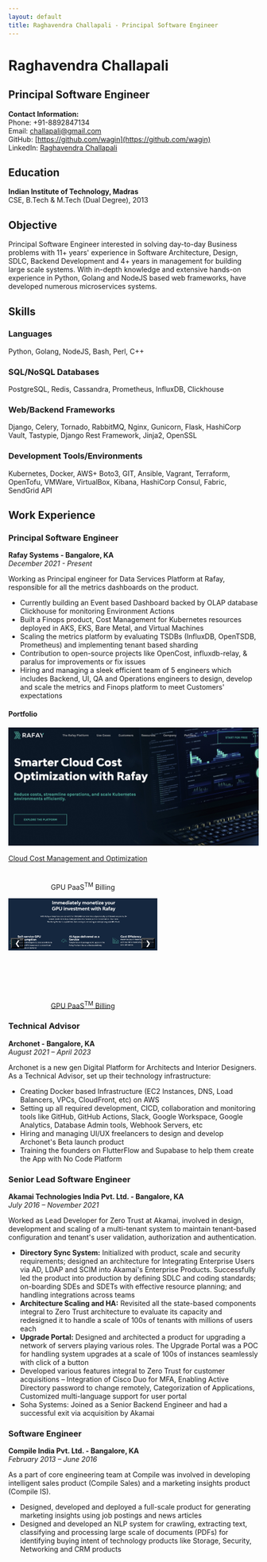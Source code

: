 ```yaml
---
layout: default
title: Raghavendra Challapali - Principal Software Engineer
---
```


# Raghavendra Challapali
## Principal Software Engineer

**Contact Information:**  
Phone: +91-8892847134  
Email: challapali@gmail.com  
GitHub: [https://github.com/wagin](https://github.com/wagin)  
LinkedIn: [Raghavendra Challapali](https://www.linkedin.com/in/raghavendra-challapali)

## Education
**Indian Institute of Technology, Madras**  
CSE, B.Tech & M.Tech (Dual Degree), 2013

## Objective
Principal Software Engineer interested in solving day-to-day Business problems with 11+ years' experience in Software Architecture, Design, SDLC, Backend Development and 4+ years in management for building large scale systems. With in-depth knowledge and extensive hands-on experience in Python, Golang and NodeJS based web frameworks, have developed numerous microservices systems.

## Skills

### Languages
Python, Golang, NodeJS, Bash, Perl, C++

### SQL/NoSQL Databases
PostgreSQL, Redis, Cassandra, Prometheus, InfluxDB, Clickhouse

### Web/Backend Frameworks
Django, Celery, Tornado, RabbitMQ, Nginx, Gunicorn, Flask, HashiCorp Vault, Tastypie, Django Rest Framework, Jinja2, OpenSSL

### Development Tools/Environments
Kubernetes, Docker, AWS+ Boto3, GIT, Ansible, Vagrant, Terraform, OpenTofu, VMWare, VirtualBox, Kibana, HashiCorp Consul, Fabric, SendGrid API

## Work Experience

### Principal Software Engineer
**Rafay Systems - Bangalore, KA**  
*December 2021 - Present*

Working as Principal engineer for Data Services Platform at Rafay, responsible for all the metrics dashboards on the product.

- Currently building an Event based Dashboard backed by OLAP database Clickhouse for monitoring Environment Actions
- Built a Finops product, Cost Management for Kubernetes resources deployed in AKS, EKS, Bare Metal, and Virtual Machines
- Scaling the metrics platform by evaluating TSDBs (InfluxDB, OpenTSDB, Prometheus) and implementing tenant based sharding
- Contribution to open-source projects like OpenCost, influxdb-relay, & paralus for improvements or fix issues
- Hiring and managing a sleek efficient team of 5 engineers which includes Backend, UI, QA and Operations engineers to design, develop and scale the metrics and Finops platform to meet Customers' expectations

#### Portfolio
<div style="display: flex; flex-wrap: wrap; gap: 10px;">
  <div style="width: 800px;">
    <a href="https://rafay.co/cloud-cost-optimization" target="_blank" rel="noopener noreferrer">
      <img src="/assets/images/cost-management.jpg" alt="Cloud Cost Management and Optimization" style="width: 100%; height: auto;">
      <p>Cloud Cost Management and Optimization</p>
    </a>
  </div>
  <div style="width: 300px; position: relative;">
    <p style="text-align: center;">GPU PaaS<sup>TM</sup> Billing</p>
    <div class="carousel" style="position: relative; overflow: hidden; width: 100%; height: 200px;">
      <div class="slides" style="display: flex; transition: transform 0.5s ease;">
        <img src="/assets/images/gpu-paas.jpg" alt="GPU PaaS<sup>TM</sup>" style="width: 100%; flex-shrink: 0;">
        <img src="/assets/images/paas-billing.jpg" alt="PaaS Billing and Chargeback" style="width: 100%; flex-shrink: 0;">
      </div>
      <button onclick="prevSlide(this)" style="position: absolute; left: 5px; top: 40%; background: rgba(0,0,0,0.5); color: white;">❮</button>
      <button onclick="nextSlide(this)" style="position: absolute; right: 5px; top: 40%; background: rgba(0,0,0,0.5); color: white;">❯</button>
    </div>
    <a href="https://rafay.co/gpu-paas/" target="_blank" rel="noopener noreferrer" style="display: block; text-align: center; margin-top: 5px;">GPU PaaS<sup>TM</sup> Billing</a>
  </div>
</div>

<script>
function nextSlide(btn) {
  const slides = btn.parentElement.querySelector('.slides');
  const total = slides.children.length;
  const current = parseInt(slides.getAttribute('data-index') || 0);
  const next = (current + 1) % total;
  slides.style.transform = `translateX(-${next * 100}%)`;
  slides.setAttribute('data-index', next);
}

function prevSlide(btn) {
  const slides = btn.parentElement.querySelector('.slides');
  const total = slides.children.length;
  const current = parseInt(slides.getAttribute('data-index') || 0);
  const prev = (current - 1 + total) % total;
  slides.style.transform = `translateX(-${prev * 100}%)`;
  slides.setAttribute('data-index', prev);
}
</script>


### Technical Advisor
**Archonet - Bangalore, KA**  
*August 2021 – April 2023*

Archonet is a new gen Digital Platform for Architects and Interior Designers. As a Technical Advisor, set up their technology infrastructure:

- Creating Docker based Infrastructure (EC2 Instances, DNS, Load Balancers, VPCs, CloudFront, etc) on AWS
- Setting up all required development, CICD, collaboration and monitoring tools like GitHub, GitHub Actions, Slack, Google Workspace, Google Analytics, Database Admin tools, Webhook Servers, etc
- Hiring and managing UI/UX freelancers to design and develop Archonet's Beta launch product
- Training the founders on FlutterFlow and Supabase to help them create the App with No Code Platform

### Senior Lead Software Engineer
**Akamai Technologies India Pvt. Ltd. - Bangalore, KA**  
*July 2016 – November 2021*

Worked as Lead Developer for Zero Trust at Akamai, involved in design, development and scaling of a multi-tenant system to maintain tenant-based configuration and tenant's user validation, authorization and authentication.

- **Directory Sync System:** Initialized with product, scale and security requirements; designed an architecture for Integrating Enterprise Users via AD, LDAP and SCIM into Akamai's Enterprise Products. Successfully led the product into production by defining SDLC and coding standards; on-boarding SDEs and SDETs with effective resource planning; and handling integrations across teams
- **Architecture Scaling and HA:** Revisited all the state-based components integral to Zero Trust architecture to evaluate its capacity and redesigned it to handle a scale of 100s of tenants with millions of users each
- **Upgrade Portal:** Designed and architected a product for upgrading a network of servers playing various roles. The Upgrade Portal was a POC for handling system upgrades at a scale of 100s of instances seamlessly with click of a button
- Developed various features integral to Zero Trust for customer acquisitions – Integration of Cisco Duo for MFA, Enabling Active Directory password to change remotely, Categorization of Applications, Customized multi-language support for user portal
- Soha Systems: Joined as a Senior Backend Engineer and had a successful exit via acquisition by Akamai

### Software Engineer
**Compile India Pvt. Ltd. - Bangalore, KA**  
*February 2013 – June 2016*

As a part of core engineering team at Compile was involved in developing intelligent sales product (Compile Sales) and a marketing insights product (Compile IS).

- Designed, developed and deployed a full-scale product for generating marketing insights using job postings and news articles
- Designed and developed an NLP system for crawling, extracting text, classifying and processing large scale of documents (PDFs) for identifying buying intent of technology products like Storage, Security, Networking and CRM products
